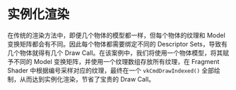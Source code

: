 # 实例化渲染

在传统的渲染方法中，即便几个物体的模型都一样，但每个物体的纹理和 Model 变换矩阵都会有不同。因此每个物体都需要绑定不同的 Descriptor Sets，导致有几个物体就得有几个 Draw Call。在该案例中，我们将使用一个物体模型，将其赋予不同的 Model 变换矩阵，并使用一个纹理数组存放所有纹理，在 Fragment Shader 中根据编号采样对应的纹理，最终在一个 `vkCmdDrawIndexed()` 全部绘制，从而达到实例化渲染，节省了宝贵的 Draw Call。